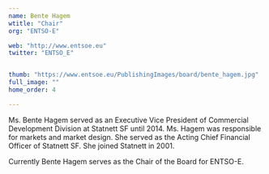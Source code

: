 ```yaml
---
name: Bente Hagem
wtitle: "Chair"
org: "ENTSO-E"

web: "http://www.entsoe.eu"
twitter: "ENTSO_E"


thumb: "https://www.entsoe.eu/PublishingImages/board/bente_hagem.jpg"
full_image: ""
home_order: 4

---
```


Ms. Bente Hagem served as an Executive Vice President of Commercial Development Division at Statnett SF until 2014. Ms. Hagem was responsible for markets and market design. She served as the Acting Chief Financial Officer of Statnett SF. She joined Statnett in 2001. 

Currently Bente Hagem serves as the Chair of the Board for ENTSO-E.
